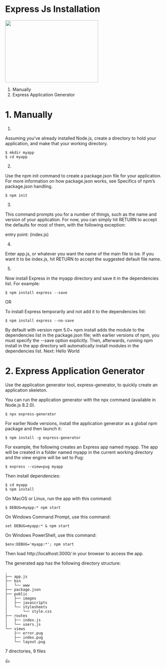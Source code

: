 # Express Js Installation

<img src="https://miro.medium.com/max/365/1*d2zLEjERsrs1Rzk_95QU9A.png" width="300" height="200">

1. Manually 
2. Express Application Generator



# 1. Manually

1.

Assuming you’ve already installed Node.js, create a directory to hold your application, and make that your working directory.

	$ mkdir myapp
	$ cd myapp

2.

Use the npm init command to create a package.json file for your application. For more information on how package.json works, see Specifics of npm’s package.json handling.

	$ npm init

3. 

This command prompts you for a number of things, such as the name and version of your application. For now, you can simply hit RETURN to accept the defaults for most of them, with the following exception:

entry point: (index.js)

4.

Enter app.js, or whatever you want the name of the main file to be. If you want it to be index.js, hit RETURN to accept the suggested default file name.

5.

Now install Express in the myapp directory and save it in the dependencies list. For example:

	$ npm install express --save

OR

To install Express temporarily and not add it to the dependencies list:

	$ npm install express --no-save


By default with version npm 5.0+ npm install adds the module to the dependencies list in the package.json file; with earlier versions of npm, you must specify the --save option explicitly. Then, afterwards, running npm install in the app directory will automatically install modules in the dependencies list.
Next: Hello World 




# 2. Express Application Generator

Use the application generator tool, express-generator, to quickly create an application skeleton.

You can run the application generator with the npx command (available in Node.js 8.2.0).

	$ npx express-generator

For earlier Node versions, install the application generator as a global npm package and then launch it:

	$ npm install -g express-generator


For example, the following creates an Express app named myapp. The app will be created in a folder named myapp in the current working directory and the view engine will be set to Pug:

	$ express --view=pug myapp


Then install dependencies:

	$ cd myapp
	$ npm install



On MacOS or Linux, run the app with this command:

	$ DEBUG=myapp:* npm start

On Windows Command Prompt, use this command:

	set DEBUG=myapp:* & npm start

On Windows PowerShell, use this command:

 	$env:DEBUG='myapp:*'; npm start


Then load http://localhost:3000/ in your browser to access the app.

The generated app has the following directory structure:


	.
	├── app.js
	├── bin
	│   └── www
	├── package.json
	├── public
	│   ├── images
	│   ├── javascripts
	│   └── stylesheets
	│       └── style.css
	├── routes
	│   ├── index.js
	│   └── users.js
	└── views
	    ├── error.pug
	    ├── index.pug
	    └── layout.pug

7 directories, 9 files




:+1: